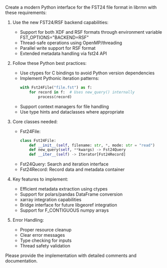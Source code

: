 Create a modern Python interface for the FST24 file format in librmn with these requirements:

1. Use the new FST24/RSF backend capabilities:
   - Support for both XDF and RSF formats through environment variable FST_OPTIONS="BACKEND=RSF"
   - Thread-safe operations using OpenMP/threading
   - Parallel write support for RSF format
   - Extended metadata handling via fst24 API

2. Follow these Python best practices:
   - Use ctypes for C bindings to avoid Python version dependencies
   - Implement Pythonic iteration patterns:
     ```python
     with Fst24File("file.fst") as f:
         for record in f:  # Uses new_query() internally
             process(record)
     ```
   - Support context managers for file handling
   - Use type hints and dataclasses where appropriate

3. Core classes needed:
   - Fst24File:
     ```python
     class Fst24File:
         def __init__(self, filename: str, *, mode: str = "read")
         def new_query(self, **kwargs) -> Fst24Query
         def __iter__(self) -> Iterator[Fst24Record]
     ```
   - Fst24Query: Search and iteration interface
   - Fst24Record: Record data and metadata container

4. Key features to implement:
   - Efficient metadata extraction using ctypes
   - Support for polars/pandas DataFrame conversion
   - xarray integration capabilities
   - Bridge interface for future libgeoref integration
   - Support for F_CONTIGUOUS numpy arrays

5. Error Handling:
   - Proper resource cleanup
   - Clear error messages
   - Type checking for inputs
   - Thread safety validation

Please provide the implementation with detailed comments and documentation.
